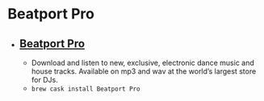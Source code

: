 # Beatport Pro
- [Beatport Pro](https://www.beatport.com/)
  - 
  - Download and listen to new, exclusive, electronic dance music and house tracks. Available on mp3 and wav at the world’s largest store for DJs.
  - `brew cask install Beatport Pro`
